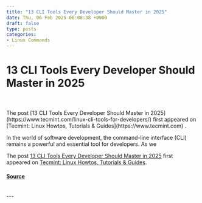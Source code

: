 ```yaml
---
title: "13 CLI Tools Every Developer Should Master in 2025"
date: Thu, 06 Feb 2025 06:08:38 +0000
draft: false
type: posts
categories: 
- Linux Commands
---
```

# 13 CLI Tools Every Developer Should Master in 2025

<br/>

<br/>
The post [13 CLI Tools Every Developer Should Master in 2025](https://www.tecmint.com/linux-cli-tools-for-developers/) first appeared on [Tecmint: Linux Howtos, Tutorials & Guides](https://www.tecmint.com) .

In the world of software development, the command-line interface (CLI) remains a powerful and essential tool for developers. As we

The post [13 CLI Tools Every Developer Should Master in 2025](https://www.tecmint.com/linux-cli-tools-for-developers/) first appeared on [Tecmint: Linux Howtos, Tutorials & Guides](https://www.tecmint.com).

#### [Source](https://www.tecmint.com/linux-cli-tools-for-developers/)

<br/>
---
